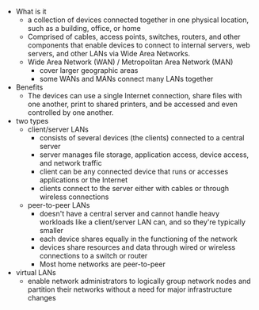 - What is it
	- a collection of devices connected together in one physical location, such as a building, office, or home
	- Comprised of cables, access points, switches, routers, and other components that enable devices to connect to internal servers, web servers, and other LANs via Wide Area Networks.
	- Wide Area Network (WAN) / Metropolitan Area Network (MAN)
		- cover larger geographic areas
		- some WANs and MANs connect many LANs together
- Benefits
	- The devices can use a single Internet connection, share files with one another, print to shared printers, and be accessed and even controlled by one another.
- two types
	- client/server LANs
		- consists of several devices (the clients) connected to a central server
		- server manages file storage, application access, device access, and network traffic
		- client can be any connected device that runs or accesses applications or the Internet
		- clients connect to the server either with cables or through wireless connections
	- peer-to-peer LANs
		- doesn't have a central server and cannot handle heavy workloads like a client/server LAN can, and so they're typically smaller
		- each device shares equally in the functioning of the network
		- devices share resources and data through wired or wireless connections to a switch or router
		- Most home networks are peer-to-peer
- virtual LANs
	- enable network administrators to logically group network nodes and partition their networks without a need for major infrastructure changes